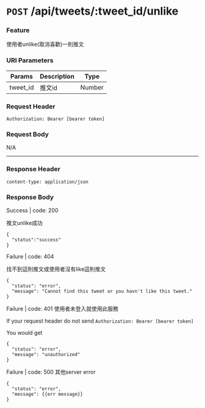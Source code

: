 # `POST` /api/tweets/:tweet_id/unlike

### Feature

使用者unlike(取消喜歡)一則推文

### URI Parameters

| Params | Description | Type |
| --- | --- | --- |
| tweet_id | 推文id | Number |

### Request Header

```
Authorization: Bearer [bearer token]
```

### Request Body

N/A

---

### Response Header

```
content-type: application/json
```

### Response Body

Success | code: 200

推文unlike成功

```
{
  "status":"success"
}
```

Failure | code: 404

找不到這則推文或使用者沒有like這則推文

```
{
  "status": "error",
  "message": "Cannot find this tweet or you havn't like this tweet."
}
```

Failure | code: 401 使用者未登入就使用此服務

If your request header do not send
`Authorization: Bearer [bearer token]`

You would get

```
{
  "status": "error",
  "message": "unauthorized"
}
```

Failure | code: 500 其他server error

```
{
  "status": "error",
  "message": {{err message}}
}
```